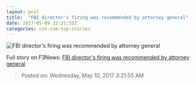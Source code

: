 ```yaml
---
layout: post
title:  "FBI director's firing was recommended by attorney general"
date: 2017-05-09 22:21:55Z
categories: cnn-com-top-stories
---
```


![FBI director's firing was recommended by attorney general](http://i.cdn.cnn.com/cnn/.e/img/4.0/logos/cnn_logo_social.jpg)




Full story on F3News: [FBI director's firing was recommended by attorney general](http://www.f3nws.com/n/R4B2NE)

> Posted on: Wednesday, May 10, 2017 3:21:55 AM
